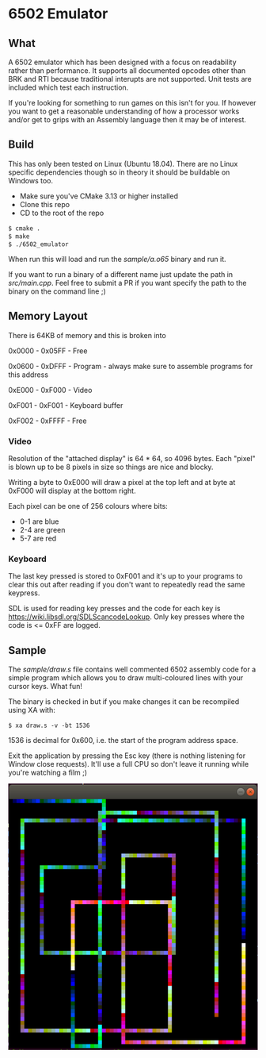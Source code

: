 # 6502 Emulator

## What
A 6502 emulator which has been designed with a focus on readability rather than performance. It supports all documented opcodes other than BRK and RTI because traditional interupts are not supported.  Unit tests are included which test each instruction.

If you're looking for something to run games on this isn't for you.  If however you want to get a reasonable understanding of how a processor works and/or get to grips with an Assembly language then it may be of interest.

## Build

This has only been tested on Linux (Ubuntu 18.04).  There are no Linux specific dependencies though so in theory it should be buildable on Windows too.

* Make sure you've CMake 3.13 or higher installed
* Clone this repo
* CD to the root of the repo

```
$ cmake .
$ make
$ ./6502_emulator
```

When run this will load and run the _sample/a.o65_ binary and run it.

If you want to run a binary of a different name just update the path in _src/main.cpp_.  Feel free to submit a PR if you want specify the path to the binary on the command line ;)

## Memory Layout

There is 64KB of memory and this is broken into 

0x0000 - 0x05FF - Free

0x0600 - 0xDFFF - Program - always make sure to assemble programs for this address

0xE000 - 0xF000 - Video 

0xF001 - 0xF001 - Keyboard buffer

0xF002 - 0xFFFF - Free

### Video 

Resolution of the "attached display" is 64 * 64, so 4096 bytes.  Each "pixel" is blown up to be 8 pixels in size so things are nice and blocky.  

Writing a byte to 0xE000 will draw a pixel at the top left and at byte at 0xF000 will display at the bottom right.

Each pixel can be one of 256 colours where bits:

* 0-1 are blue  
* 2-4 are green
* 5-7 are red

### Keyboard

The last key pressed is stored to 0xF001 and it's up to your programs to clear this out after reading if you don't want to repeatedly read the same keypress.

SDL is used for reading key presses and the code for each key is https://wiki.libsdl.org/SDLScancodeLookup.  Only key presses where the code is <= 0xFF are logged.

## Sample

The _sample/draw.s_ file contains well commented 6502 assembly code for a simple program which allows you to draw multi-coloured lines with your cursor keys.  What fun!

The binary is checked in but if you make changes it can be recompiled using XA with:

```
$ xa draw.s -v -bt 1536
```

1536 is decimal for 0x600, i.e. the start of the program address space.

Exit the application by pressing the Esc key (there is nothing listening for Window close requests).  It'll use a full CPU so don't leave it running while you're watching a film ;)

![alt text](doc/Draw-Sample_Screenshot.png)



